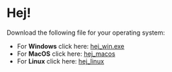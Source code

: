 # Hej!


Download the following file for your operating system:

  * For **Windows** click here: [hej_win.exe](https://github.com/itu-qsp/2019-summer/raw/master/session-1/hej_win.exe)
  * For **MacOS** click here: [hej_macos](https://github.com/itu-qsp/2019-summer/raw/master/session-1/hej_macos)
  * For **Linux** click here: [hej_linux](https://github.com/itu-qsp/2019-summer/raw/master/session-1/hej_linux)


